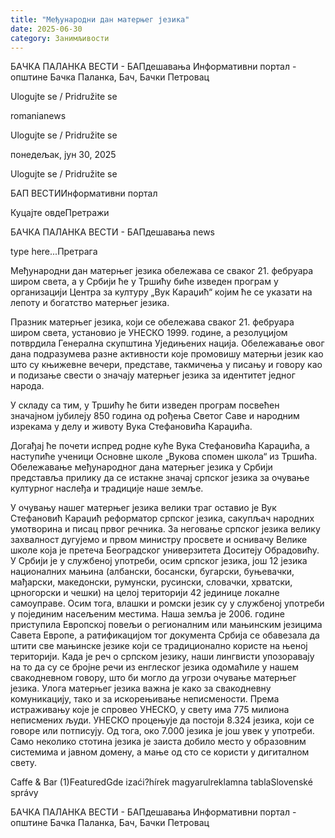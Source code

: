 ```yaml
---
title: "Међународни дан матерњег језика"
date: 2025-06-30
category: Занимљивости
---
```


БАЧКА ПАЛАНКА ВЕСТИ - БАПдешавања Информативни портал - општине Бачка Паланка, Бач, Бачки Петровац

Ulogujte se / Pridružite se

romanianews

Ulogujte se / Pridružite se

понедељак, јун 30, 2025

Ulogujte se / Pridružite se

БАП ВЕСТИИнформативни портал

Куцајте овдеПретражи

БАЧКА ПАЛАНКА ВЕСТИ - БАПдешавања news

type here...Претрага

Међународни дан матерњег језика обележава се сваког 21. фебруара широм света, а у Србији ће у Тршићу биће изведен програм у организацији Центра за културу „Вук Караџић“ којим ће се указати на лепоту и богатство матерњег језика.

Празник матерњег језика, који се обележава сваког 21. фебруара широм света, установио је УНЕСКО 1999. године, а резолуцијом потврдила Генерална скупштина Уједињених нација.
Обележавање овог дана подразумева разне активности које промовишу матерњи језик као што су књижевне вечери, представе, такмичења у писању и говору као и подизање свести о значају матерњег језика за идентитет једног народа.


У складу са тим, у Тршићу ће бити изведен програм посвећен значајном јубилеју 850 година од рођења Светог Саве и народним изрекама у делу и животу Вука Стефановића Караџића.


Догађај ће почети испред родне куће Вука Стефановића Караџића, а наступиће ученици Основне школе „Вукова спомен школа“ из Тршића.
Обележавање међународног дана матерњег језика у Србији представља прилику да се истакне значај српског језика за очување културног наслеђа и традиције наше земље.


У очувању нашег матерњег језика велики траг оставио је Вук Стефановић Караџић реформатор српског језика, сакупљач народних умотворина и писац првог речника.
За неговање српског језика велику захвалност дугујемо и првом министру просвете и оснивачу Велике школе која је претеча Београдског универзитета Доситеју Обрадовићу.
У Србији је у службеној употреби, осим српског језика, још 12 језика националних мањина (албански, босански, бугарски, буњевачки, мађарски, македонски, румунски, русински, словачки, хрватски, црногорски и чешки) на целој територији 42 јединице локалне самоуправе.
Осим тога, влашки и ромски језик су у службеној употреби у појединим насељеним местима.
Наша земља је 2006. године приступила Европској повељи о регионалним или мањинским језицима Савета Европе, а ратификацијом тог документа Србија се обавезала да штити све мањинске језике који се традиционално користе на њеној територији.
Када је реч о српском језику, наши лингвисти упозоравају на то да су се бројне речи из енглеског језика одомаћиле у нашем свакодневном говору, што би могло да угрози очување матерњег језика.
Улога матерњег језика важна је како за свакодневну комуникацију, тако и за искорењивање неписмености.
Према истраживању које је спровео УНЕСКО, у свету има 775 милиона неписмених људи.
УНЕСКО процењује да постоји 8.324 језика, који се говоре или потписују. Од тога, око 7.000 језика је још увек у употреби. Само неколико стотина језика је заиста добило место у образовним системима и јавном домену, а мање од сто се користи у дигиталном свету.

Caffe & Bar (1)FeaturedGde izaći?hírek magyarulreklamna tablaSlovenské správy

БАЧКА ПАЛАНКА ВЕСТИ - БАПдешавања Информативни портал - општине Бачка Паланка, Бач, Бачки Петровац

